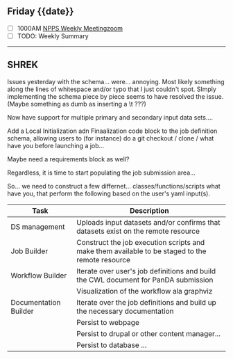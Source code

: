 ## Friday {{date}}

- [ ] 1000AM [NPPS Weekly Meeting](https://docs.google.com/document/d/1YfTyXPeXNQU4XUB28bvHJolgyBIJ2bfrd0u9Gd3WD70/edit)[zoom](https://bnl.zoomgov.com/j/16157150845?pwd=NXNqTi9ZWEFBKzYwRXQ5U3NXU1dBZz09)
- [ ] TODO: Weekly Summary

---------------------------------------------

SHREK
---

Issues yesterday with the schema... were... annoying.  Most likely something along the lines of whitespace and/or typo that I just couldn't spot.  SImply implementing the schema piece by piece seems to have resolved the issue.
(Maybe something as dumb as inserting a \\t ???)

Now have support for multiple primary and secondary input data sets....

Add a Local Initialization adn Finaalization code block to the job definition schema, allowing users to (for instance) do a git checkout / clone / what have you before launching a job...

Maybe need a requirements block as well?

Regardless, it is time to start populating the job submission area...

So... we need to construct a few differnet... classes/functions/scripts what have you, that perform the following based on the user's yaml input(s).

| Task | Description |
| ----------------- | ---------------------------------------------------------|
| DS management | Uploads input datasets and/or confirms that datasets exist on the remote resource |
| Job Builder | Construct the job execution scripts and make them available to be staged to the remote resource |
| Workflow Builder | Iterate over user's job definitions and build the CWL document for PanDA submission |
| | Visualization of the workflow ala graphviz |
| Documentation Builder | Iterate over the job definitions and build up the necessary documentation |
| | Persist to webpage |
| | Persist to drupal or other content manager...|
| | Persist to database ... |
